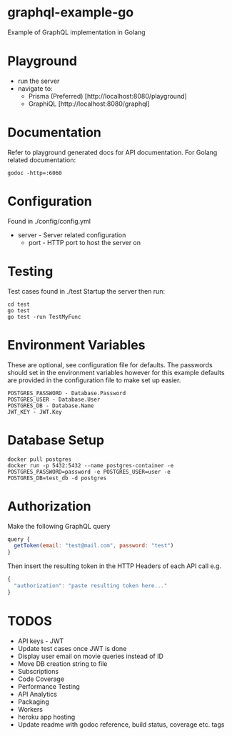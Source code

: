 # graphql-example-go
Example of GraphQL implementation in Golang

# Playground
* run the server
* navigate to:
  * Prisma (Preferred) [http://localhost:8080/playground]
  * GraphiQL [http://localhost:8080/graphql]

# Documentation
Refer to playground generated docs for API documentation.
For Golang related documentation:
```
godoc -http=:6060
```

# Configuration
Found in ./config/config.yml
* server - Server related configuration
  * port - HTTP port to host the server on

# Testing
Test cases found in ./test
Startup the server then run:
```
cd test
go test
go test -run TestMyFunc
```

# Environment Variables
These are optional, see configuration file for defaults.
The passwords should set in the environment variables however for this example 
defaults are provided in the configuration file to make set up easier.
```
POSTGRES_PASSWORD - Database.Password
POSTGRES_USER - Database.User
POSTGRES_DB - Database.Name
JWT_KEY - JWT.Key
```

# Database Setup
```
docker pull postgres
docker run -p 5432:5432 --name postgres-container -e POSTGRES_PASSWORD=password -e POSTGRES_USER=user -e POSTGRES_DB=test_db -d postgres
```

# Authorization
Make the following GraphQL query
```javascript
query {
  getToken(email: "test@mail.com", password: "test")
}
```
Then insert the resulting token in the HTTP Headers of each API call e.g.
```javascript
{
  "authorization": "paste resulting token here..."
}
```

# TODOS
* API keys - JWT
* Update test cases once JWT is done
* Display user email on movie queries instead of ID
* Move DB creation string to file
* Subscriptions
* Code Coverage
* Performance Testing
* API Analytics
* Packaging
* Workers
* heroku app hosting
* Update readme with godoc reference, build status, coverage etc. tags